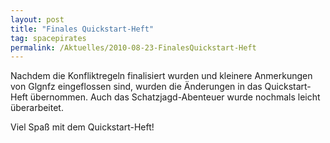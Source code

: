 ```yaml
---
layout: post
title: "Finales Quickstart-Heft"
tag: spacepirates
permalink: /Aktuelles/2010-08-23-FinalesQuickstart-Heft
---
```


Nachdem die Konfliktregeln finalisiert wurden und kleinere Anmerkungen von Glgnfz eingeflossen sind, wurden die Änderungen in das Quickstart-Heft übernommen. Auch das Schatzjagd-Abenteuer wurde nochmals leicht überarbeitet.

Viel Spaß mit dem Quickstart-Heft!